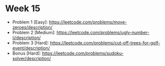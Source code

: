 # Week 15

- Problem 1 [Easy]: https://leetcode.com/problems/move-zeroes/description/
- Problem 2 [Medium]: https://leetcode.com/problems/ugly-number-ii/description/
- Problem 3 [Hard]: https://leetcode.com/problems/cut-off-trees-for-golf-event/description/
- Bonus [Hard]: https://leetcode.com/problems/sudoku-solver/description/
